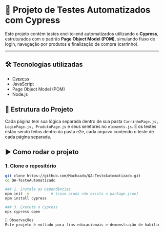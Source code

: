 # 🧪 Projeto de Testes Automatizados com Cypress

Este projeto contém testes end-to-end automatizados utilizando o **Cypress**, estruturados com o padrão **Page Object Model (POM)**, simulando fluxo de login, navegação por produtos e finalização de compra (carrinho).

---

## 🛠️ Tecnologias utilizadas

- [Cypress](https://www.cypress.io/)
- JavaScript
- Page Object Model (POM)
- Node.js


## 📁 Estrutura do Projeto

Cada página tem sua lógica separada dentro de sua pasta `CarrinhoPage.js, LoginPage.js, ProdutoPage.js` e seus seletores no `elements.js`. E os testes estão sendo feitos dentro da pasta
e2e, cada arquivo contendo o teste de cada página separada.


## ▶️ Como rodar o projeto

### 1. Clone o repositório
```bash
git clone https://github.com/Machaado/QA-TesteAutomatizado.git
cd QA-TesteAutomatizado

### 2. Instale as Dependências
npm init -y          # (caso ainda não exista o package.json)
npm install cypress

### 3. Execute o Cypress
npx cypress open

📌 Observações
Este projeto é voltado para fins educacionais e demonstração de habilidades em automação de testes com Cypress, seguindo boas práticas como separação por páginas (POM).